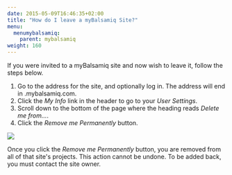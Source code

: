 ```yaml
---
date: 2015-05-09T16:46:35+02:00
title: "How do I leave a myBalsamiq Site?"
menu:
  menumybalsamiq:
    parent: mybalsamiq
weight: 160
---
```


If you were invited to a myBalsamiq site and now wish to leave it, follow the steps below.

1.  Go to the address for the site, and optionally log in. The address will end in .mybalsamiq.com.
2.  Click the _My Info_ link in the header to go to your _User Settings_.
3.  Scroll down to the bottom of the page where the heading reads _Delete me from..._.
4.  Click the _Remove me Permanently_ button.

[![](https://media.balsamiq.com/img/support/prodfaqs/myb-leave-site.png)](https://media.balsamiq.com/img/support/prodfaqs/myb-leave-site.png)

Once you click the _Remove me Permanently_ button, you are removed from all of that site's projects. This action cannot be undone. To be added back, you must contact the site owner.
